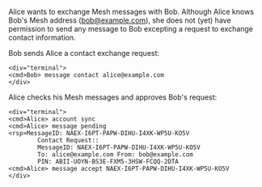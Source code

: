 
Alice wants to exchange Mesh messages with Bob. Although Alice knows Bob's Mesh address 
(bob@example.com), she does not (yet) have permission to send any message to Bob
excepting a request to exchange contact information.

Bob sends Alice a contact exchange request:


~~~~
<div="terminal">
<cmd>Bob> message contact alice@example.com
</div>
~~~~

Alice checks his Mesh messages and approves Bob's request:


~~~~
<div="terminal">
<cmd>Alice> account sync
<cmd>Alice> message pending
<rsp>MessageID: NAEX-I6PT-PAPW-DIHU-I4XK-WP5U-KO5V
        Contact Request::
        MessageID: NAEX-I6PT-PAPW-DIHU-I4XK-WP5U-KO5V
        To: alice@example.com From: bob@example.com
        PIN: ABII-UOYN-BS3E-FXM5-3HSW-FCQQ-2DTA
<cmd>Alice> message accept NAEX-I6PT-PAPW-DIHU-I4XK-WP5U-KO5V
</div>
~~~~

